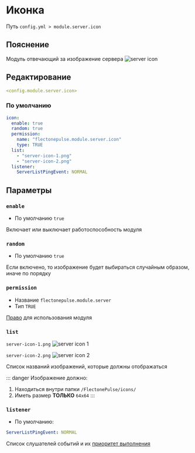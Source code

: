 # Иконка
Путь `config.yml > module.server.icon`

## Пояснение
Модуль отвечающий за изображение сервера
![server icon](/servericon.png)

## Редактирование
```yaml
<config.module.server.icon>
```

### По умолчанию
```yaml
icon:
  enable: true
  random: true
  permission:
    name: "flectonepulse.module.server.icon"
    type: TRUE
  list:
    - "server-icon-1.png"
    - "server-icon-2.png"
  listener:
    ServerListPingEvent: NORMAL
```

## Параметры

### `enable`
- По умолчанию `true`

Включает или выключает работоспособность модуля

### `random`
- По умолчанию `true`

Если включено, то изображение будет выбираться случайным образом, иначе по порядку

### `permission`
- Название `flectonepulse.module.server`
- Тип `TRUE`

[Право](/ru/config/module/#пояснение) для использования модуля

### `list`

`server-icon-1.png` ![server icon 1](/server-icon-1.png) 


`server-icon-2.png` ![server icon 2](/server-icon-2.png)

Список названий изображений, которые должны отображаться

::: danger Изображение должно:
1. Находиться внутри папки `/FlectonePulse/icons/`
2. Иметь размер **ТОЛЬКО** `64x64`
:::

### `listener`
- По умолчанию:
```yaml
ServerListPingEvent: NORMAL
```

Список слушателей событий и их [приоритет выполнения](#приоритет-выполнения)

<!--@include: @/ru/parts/listener.md-->